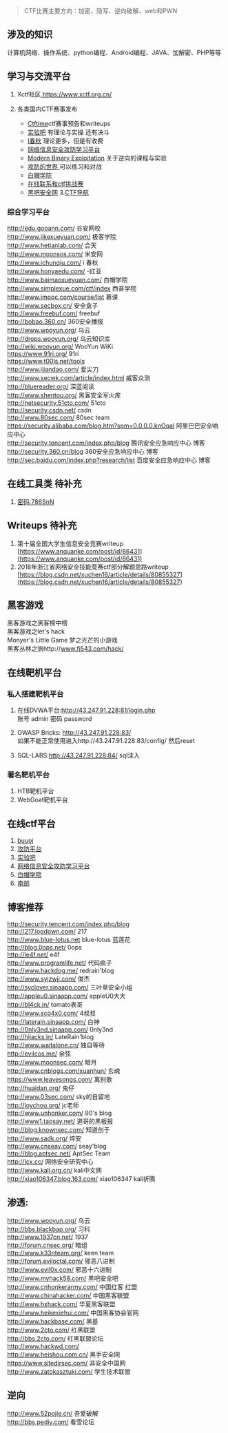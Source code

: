 >CTF比赛主要方向：加密、隐写、逆向破解、web和PWN

## 涉及的知识
计算机网络、操作系统、python编程、Android编程、JAVA、加解密、PHP等等

## 学习与交流平台
1. Xctf社区[ https://www.xctf.org.cn/ ](https://www.xctf.org.cn/)

2. 各类国内CTF赛事发布
    + [Ctftime](https://ctftime.org/ )ctf赛事预告和writeups  
    + [实验吧](www.shiyanbar.com/courses)  有理论与实操 还有决斗  
    + [ I春秋](https://www.ichunqiu.com/)   理论更多，但是有收费  
    + [网络信息安全攻防学习平台](http://hackinglab.cn/index.php)
    + [ Modern Binary Exploitation](https://github.com/RPISEC/MBE )  关于逆向的课程与实验
    + [攻防的世界 ]( https://adworld.xctf.org.cn/)  可以练习和对战
    + [白帽学院]( http://www.baimaoxueyuan.com/ )
    + [在线联系和ctf挑战赛](https://ctf.bugku.com/)
    + [黑吧安全网](http://www.myhack58.com/)
3.[CTF导航](https://ctf.gs/)

### 综合学习平台  
http://edu.gooann.com/ 谷安网校  
http://www.jikexueyuan.com/ 极客学院  
http://www.hetianlab.com/ 合天  
http://www.moonsos.com/ 米安网   
http://www.ichunqiu.com/ i 春秋  
http://www.honyaedu.com/ -红亚  
http://www.baimaoxueyuan.com/ 白帽学院  
http://www.simplexue.com/ctf/index 西普学院  
http://www.imooc.com/course/list 慕课  
http://www.secbox.cn/ 安全盒子  
http://www.freebuf.com/ freebuf  
http://bobao.360.cn/ 360安全播报  
http://www.wooyun.org/ 乌云  
http://drops.wooyun.org/ 乌云知识库   
http://wiki.wooyun.org/ WooYun WiKi  
https://www.91ri.org/ 91ri  
https://www.t00ls.net/tools  
http://www.ijiandao.com/ 爱尖刀  
http://www.secwk.com/article/index.html 威客众测   
http://bluereader.org/ 深蓝阅读  
http://www.shentou.org/ 黑客安全军火库  
http://netsecurity.51cto.com/ 51cto  
http://security.csdn.net/ csdn  
http://www.80sec.com/ 80sec team  
https://security.alibaba.com/blog.htm?spm=0.0.0.0.knOqaI 阿里巴巴安全响应中心  
http://security.tencent.com/index.php/blog 腾讯安全应急响应中心 博客  
http://security.360.cn/blog 360安全应急响应中心 博客  
http://sec.baidu.com/index.php?research/list 百度安全应急响应中心 博客  

## 在线工具类 待补充  
1. [密码:786SnN](https://www.fageka.com/Home/Index/tiqu.html?id=H20190713102948lXAqF51670)

## Writeups  待补充
1. 第十届全国大学生信息安全竞赛writeup [https://www.anquanke.com/post/id/86431](https://www.anquanke.com/post/id/86431)
2. 2018年浙江省网络安全技能竞赛ctf部分解题思路writeup  
[https://blog.csdn.net/xuchen16/article/details/80855327](https://blog.csdn.net/xuchen16/article/details/80855327)

## 黑客游戏

黑客游戏之黑客榜中榜  
黑客游戏之let's hack  
Monyer's Little Game 梦之光芒的小游戏  
黑客丛林之旅http://www.fj543.com/hack/

## 在线靶机平台
### 私人搭建靶机平台
1. 在线DVWA平台:http://43.247.91.228:81/login.php  
账号 admin
密码 password
2. OWASP Bricks: http://43.247.91.228:83/  
如果不能正常使用进入http://43.247.91.228:83/config/ 然后reset

3. SQL-LABS:http://43.247.91.228:84/
   sql注入
   
### 著名靶机平台
1. HTB靶机平台
2. WebGoat靶机平台


## 在线ctf平台

1. [buuoj](https://buuoj.cn/)
2. [攻防平台](https://adworld.xctf.org.cn/)
3. [实验吧](http://www.shiyanbar.com)
4. [网络信息安全攻防学习平台](http://hackinglab.cn/index.php)
5. [白帽学院]( http://www.baimaoxueyuan.com/ )
6. [南邮](https://cgctf.nuptsast.com/login)

## 博客推荐
http://security.tencent.com/index.php/blog  
http://217.logdown.com/ 217  
http://www.blue-lotus.net blue-lotus 蓝莲花  
http://blog.0ops.net/ 0ops  
http://le4f.net/  e4f   
http://www.programlife.net/ 代码疯子  
http://www.hackdog.me/ redrain'blog  
http://www.syjzwjj.com/  俊杰  
http://syclover.sinaapp.com/ 三叶草安全小组  
http://appleu0.sinaapp.com/ appleU0大大  
http://bl4ck.in/ tomato表哥  
http://www.sco4x0.com/ 4叔叔  
http://laterain.sinaapp.com/ 白神   
http://0nly3nd.sinaapp.com/ 0nly3nd  
http://hijacks.in/ LateRain'blog  
http://www.waitalone.cn/  独自等待  
http://evilcos.me/ 余弦  
http://www.moonsec.com/ 暗月   
http://www.cnblogs.com/xuanhun/ 玄魂  
https://www.leavesongs.com/ 离别歌  
http://huaidan.org/ 鬼仔  
http://www.03sec.com/ sky的自留地  
http://joychou.org/ jc老师  
http://www.unhonker.com/ 90's blog  
http://www1.taosay.net/ 道哥的黑板报  
http://blog.knownsec.com/ 知道创于  
http://www.sadk.org/ 焠安  
http://www.cnseay.com/ seay'blog  
http://blog.aptsec.net/ AptSec Team  
http://lcx.cc/ 网络安全研究中心  
http://www.kali.org.cn/ kali中文网  
http://xiao106347.blog.163.com/ xiao106347 kali折腾  

## 渗透:
http://www.wooyun.org/ 乌云  
http://bbs.blackbap.org/ 习科  
http://www.1937cn.net/ 1937  
http://forum.cnsec.org/ 暗组  
http://www.k33nteam.org/ keen team  
http://forum.eviloctal.com/ 邪恶八进制  
http://www.evil0x.com/ 邪恶十六进制  
http://www.myhack58.com/ 黑吧安全吧  
http://www.cnhonkerarmy.com/ 中国红客 红盟  
http://www.chinahacker.com/ 中国黑客联盟  
http://www.hxhack.com/ 华夏黑客联盟  
http://www.heikexiehui.com/ 中国黑客协会官网  
http://www.hackbase.com/ 黑基  
http://www.2cto.com/ 红黑联盟   
http://bbs.2cto.com/ 红黑联盟论坛  
http://www.hackwd.com/   
http://www.heishou.com.cn/ 黑手安全网  
https://www.sitedirsec.com/ 非安全中国网  
http://www.zatokasztuki.com/ 学生技术联盟   

## 逆向
http://www.52pojie.cn/ 吾爱破解   
http://bbs.pediy.com/ 看雪论坛  


```{.python .input}

```
